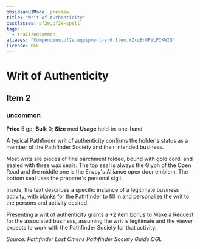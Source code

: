 ```yaml
---
obsidianUIMode: preview
title: "Writ of Authenticity"
cssclasses: pf2e,pf2e-spell
tags:
  - trait/uncommon
aliases: "Compendium.pf2e.equipment-srd.Item.YZxq8rGPiLPIKWIQ"
license: OGL
---
```

# Writ of Authenticity
## Item 2
### [uncommon](uncommon "Uncommon Rarity Trait")


**Price** 5 gp; 
**Bulk** 0; **Size** med
**Usage** held-in-one-hand

A typical Pathfinder writ of authenticity confirms the holder's status as a member of the Pathfinder Society and their intended business.

Most writs are pieces of fine parchment folded, bound with gold cord, and sealed with three wax seals. The top seal is always the Glyph of the Open Road and the middle one is the Envoy's Alliance open door emblem. The bottom seal uses the preparer's personal sigil.

Inside, the text describes a specific instance of a legitimate business activity, with blanks for the Pathfinder to fill in and personalize the writ to the persons and activity desired.

Presenting a writ of authenticity grants a +2 item bonus to Make a Request for the associated business, assuming the writ is legitimate and the viewer expects to work with the Pathfinder Society for that activity.

*Source: Pathfinder Lost Omens Pathfinder Society Guide*
*OGL*